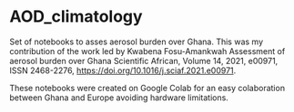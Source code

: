 # AOD_climatology
Set of notebooks to asses aerosol burden over Ghana.
This was my contribution of the work led by Kwabena Fosu-Amankwah
Assessment of aerosol burden over Ghana
Scientific African,
Volume 14,
2021,
e00971,
ISSN 2468-2276,
https://doi.org/10.1016/j.sciaf.2021.e00971.

These notebooks were created on Google Colab for an easy colaboration between Ghana and Europe avoiding hardware limitations.
